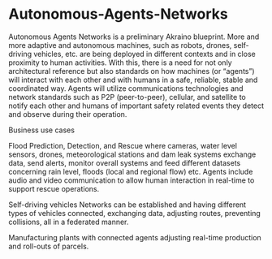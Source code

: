 # Autonomous-Agents-Networks

Autonomous Agents Networks is a preliminary Akraino blueprint. More and more adaptive and autonomous machines, such as robots, drones, self-driving vehicles, etc. are being deployed in different contexts and in close proximity to human activities. With this, there is a need for not only architectural reference but also standards on how machines (or “agents”) will interact with each other and with humans in a safe, reliable, stable and coordinated way. Agents will utilize communications technologies and network standards such as P2P (peer-to-peer), cellular, and satellite to notify each other and humans of important safety related events they detect and observe during their operation.

Business use cases

Flood Prediction, Detection, and Rescue where cameras, water level sensors, drones, meteorological stations and dam leak systems exchange data, send alerts, monitor overall systems and feed different datasets concerning rain level, floods (local and regional flow) etc. Agents include audio and video communication to allow human interaction in real-time to support rescue operations.

Self-driving vehicles Networks can be established and having different types of vehicles connected, exchanging data, adjusting routes, preventing collisions, all in a federated manner.

Manufacturing plants with connected agents adjusting real-time production and roll-outs of parcels.
